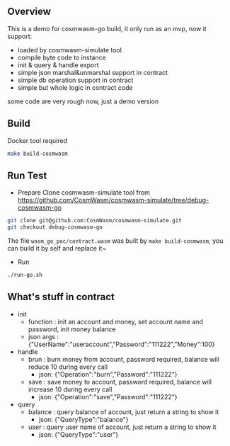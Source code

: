 ## Overview
This is a demo for cosmwasm-go build, it only run as an mvp, now it support:
* loaded by cosmwasm-simulate tool
* compile byte code to instance
* init & query & handle export
* simple json marshal&unmarshal support in contract
* simple db operation support in contract
* simple but whole logic in contract code

some code are very rough now, just a demo version

## Build

Docker tool required     
```sh
make build-cosmwasm
```
## Run Test
* Prepare
Clone cosmwasm-simulate tool from https://github.com/CosmWasm/cosmwasm-simulate/tree/debug-cosmwasm-go 
```sh
git clone git@github.com:CosmWasm/cosmwasm-simulate.git
git checkout debug-cosmwasm-go
```
The file `wasm_go_poc/contract.wasm` was built by `make build-cosmwasm`, you can build it by self and replace it~ 
* Run   
```sh
./run-go.sh
```

## What's stuff in contract
* init
   * function : init an account and money, set account name and password, init money balance
   * json args : {"UserName":"useraccount","Password":"111222","Money":100}
* handle
   * brun : burn money from account, password required, balance will reduce 10 during every call
      - json: {"Operation":"burn","Password":"111222"}
   * save : save money to account, password required, balance will increase 10 during every call
      - json: {"Operation":"save","Password":"111222"}
* query
   * balance : query balance of account, just return a string to show it
      - json: {"QueryType":"balance"}
   * user : query user name of account, just return a string to show it
      - json: {"QueryType":"user"}

